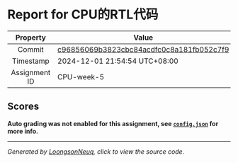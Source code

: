 # Report for CPU的RTL代码

| Property | Value |
|:--------:|-------|
| Commit | [c96856069b3823cbc84acdfc0c8a181fb052c7f9](https://github.com/Loongson-neuq/cpu-rtl-Vincent-ice/tree/c96856069b3823cbc84acdfc0c8a181fb052c7f9) |
| Timestamp | 2024-12-01 21:54:54 UTC+08:00 |
| Assignment ID | CPU-week-5 |
## Scores
**Auto grading was not enabled for this assignment, see [`config.json`](https://github.com/Loongson-neuq/cpu-rtl-Vincent-ice/blob/c96856069b3823cbc84acdfc0c8a181fb052c7f9/.assignment/config.json) for more info.**

-----------
*Generated by [LoongsonNeuq](https://github.com/Loongson-Neuq/LoongsonNeuq), click to view the source code.*
